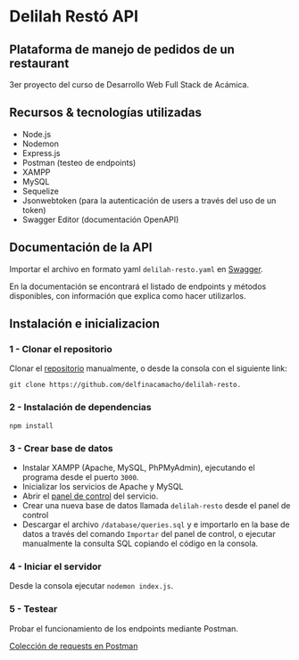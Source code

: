 # Delilah Restó API
## Plataforma de manejo de pedidos de un restaurant

3er proyecto del curso de Desarrollo Web Full Stack de Acámica.

## Recursos & tecnologías utilizadas

- Node.js
- Nodemon
- Express.js
- Postman (testeo de endpoints)
- XAMPP
- MySQL
- Sequelize
- Jsonwebtoken (para la autenticación de users a través del uso de un token)
- Swagger Editor (documentación OpenAPI)

## Documentación de la API

Importar el archivo en formato yaml `delilah-resto.yaml` en [Swagger](https://editor.swagger.io/).

En la documentación se encontrará el listado de endpoints y métodos disponibles, con información que explica como hacer utilizarlos.

## Instalación e inicializacion

### 1 - Clonar el repositorio

Clonar el [repositorio](https://github.com/delfinacamacho/delilah-resto) manualmente, o desde la consola con el siguiente link:

`git clone https://github.com/delfinacamacho/delilah-resto.`

### 2 - Instalación de dependencias

```
npm install
```

### 3 - Crear base de datos

- Instalar XAMPP (Apache, MySQL, PhPMyAdmin), ejecutando el programa desde el puerto `3000`.
- Inicializar los servicios de Apache y MySQL
- Abrir el [panel de control](http://localhost/phpmyadmin/) del servicio.
- Crear una nueva base de datos llamada `delilah-resto` desde el panel de control
- Descargar el archivo `/database/queries.sql` y e importarlo en la base de datos a través del comando `Importar` del panel de control, o ejecutar manualmente la consulta SQL copiando el código en la consola.

### 4 - Iniciar el servidor

Desde la consola ejecutar `nodemon index.js`.


### 5 - Testear

Probar el funcionamiento de los endpoints mediante Postman.

[Colección de requests en Postman](https://www.getpostman.com/collections/f4016b606cb16cd7cd8f)

